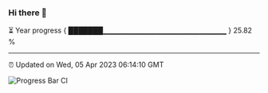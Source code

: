### Hi there 👋

⏳ Year progress { ███████▁▁▁▁▁▁▁▁▁▁▁▁▁▁▁▁▁▁▁▁▁▁▁ } 25.82 %

---

⏰ Updated on Wed, 05 Apr 2023 06:14:10 GMT

![Progress Bar CI](https://github.com/liununu/liununu/workflows/Progress%20Bar%20CI/badge.svg)
